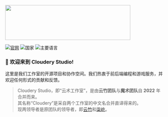 <img src="https://github.com/user-attachments/assets/e5cff8f9-898e-4c21-b7cb-5cb6dc2c68f7" width=400 height=112></img>

<a href="https://cldery.com">![官网](https://img.shields.io/badge/WEBSITE-blue?style=for-the-badge)</a>
![国家](https://img.shields.io/badge/COUNTRY-China-red?style=for-the-badge)
![主要语言](https://img.shields.io/badge/LANGUAGE-Chinese-%23097969?style=for-the-badge)

### 🎉 欢迎来到 Cloudery Studio!

这里是我们工作室的开源项目和协作空间。我们热衷于前后端编程和游戏服务，并欢迎任何形式的贡献和反馈。

> Cloudery Studio，即“云术工作室”，是由**云竹团队**与**魔术团队**自 **2022** 年合并而来。<br/>
> 其名称“Cloudery”是采自两个工作室的中文名合并直译得来的。<br/>
> 现两领导者是原团队的领导者，即[云竹](https://github.com/yunzhu666)和[柒屹](https://github.com/JustQiyi)。
